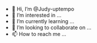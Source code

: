 - 👋 Hi, I’m @Judy-uptempo
- 👀 I’m interested in ...
- 🌱 I’m currently learning ...
- 💞️ I’m looking to collaborate on ...
- 📫 How to reach me ...

<!---
Judy-uptempo/Judy-uptempo is a ✨ special ✨ repository because its `README.md` (this file) appears on your GitHub profile.
You can click the Preview link to take a look at your changes.
--->
